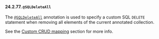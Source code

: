 #### 24.2.77. `@SQLDeleteAll`

<div class="paragraph">

The [`@SQLDeleteAll`](https://docs.jboss.org/hibernate/orm/5.2/javadocs/org/hibernate/annotations/SQLDeleteAll.html) annotation is used to specify a custom SQL `DELETE` statement when removing all elements of the current annotated collection.

</div>
<div class="paragraph">

See the [Custom CRUD mapping](#sql-custom-crud-example) section for more info.

</div>
</div>
<div class="sect3">

